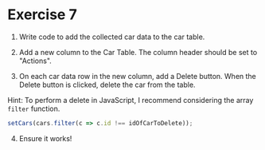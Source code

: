 # Exercise 7

1. Write code to add the collected car data to the car table.

2. Add a new column to the Car Table. The column header should be set to "Actions".

3. On each car data row in the new column, add a Delete button. When the Delete button is clicked, delete the car from the table.

Hint: To perform a delete in JavaScript, I recommend considering the array `filter` function.

```javascript
setCars(cars.filter(c => c.id !== idOfCarToDelete));
```

4. Ensure it works!